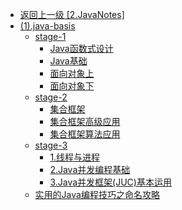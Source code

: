 - [返回上一级 [2.JavaNotes]](2.JavaNotes/)
- [(1).java-basis](2.JavaNotes/(1).java-basis/)
  - [stage-1](2.JavaNotes/(1).java-basis/stage-1/)
    - [Java函数式设计](2.JavaNotes/(1).java-basis/stage-1/Java函数式设计.md)
    - [Java基础](2.JavaNotes/(1).java-basis/stage-1/Java基础.md)
    - [面向对象上](2.JavaNotes/(1).java-basis/stage-1/面向对象上.md)
    - [面向对象下](2.JavaNotes/(1).java-basis/stage-1/面向对象下.md)
  - [stage-2](2.JavaNotes/(1).java-basis/stage-2/)
    - [集合框架](2.JavaNotes/(1).java-basis/stage-2/集合框架.md)
    - [集合框架高级应用](2.JavaNotes/(1).java-basis/stage-2/集合框架高级应用.md)
    - [集合框架算法应用](2.JavaNotes/(1).java-basis/stage-2/集合框架算法应用.md)
  - [stage-3](2.JavaNotes/(1).java-basis/stage-3/)
    - [1.线程与进程](2.JavaNotes/(1).java-basis/stage-3/1.线程与进程.md)
    - [2.Java并发编程基础](2.JavaNotes/(1).java-basis/stage-3/2.Java并发编程基础.md)
    - [3.Java并发框架(JUC)基本运用](2.JavaNotes/(1).java-basis/stage-3/3.Java并发框架(JUC)基本运用.md)
  - [实用的Java编程技巧之命名攻略](2.JavaNotes/(1).java-basis/实用的Java编程技巧之命名攻略.md)
